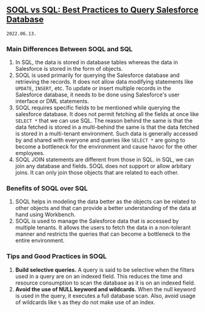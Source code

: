 ## [SOQL vs SQL: Best Practices to Query Salesforce Database](https://skyvia.com/blog/soql-vs-sql-best-practices-to-query-salesforce-database#:~:text=In%20SQL%2C%20the%20data%20is,like%20UPDATE%2C%20INSERT%2C%20etc.)  
`2022.06.13.`
### Main Differences Between SOQL and SQL  
1. In SQL, the data is stored in database tables whereas the data in Salesforce is stored in the form of objects.  
2. SOQL is used primarily for querying the Salesforce database and retrieving the records. It does not allow data modifying statements like `UPDATE`, `INSERT`, etc. To update or insert multiple records in the Salesforce database, it needs to be done using Salesforce's user interface or DML statements.
3. SOQL requires specific fields to be mentioned while querying the salesforce database. It does not permit fetching all the fields at once like `SELECT *` that we can use SQL. The reason behind the same is that the data fetched is stored in a multi-behind the same is that the data fetched is stored in a multi-tenant environment. Such data is generally accessed by and shared with everyone and queries like `SELECT *` are going to become a bottleneck for the environment and cause havoc for the other employees.
4. SOQL JOIN statements are different from those in SQL. in SQL, we can join any database and fields. SOQL does not support or allow arbitary joins. It can only join those objects that are related to each other.   

### Benefits of SOQL over SQL
1. SOQL helps in modeling the data better as the objects can be related to other objects and that can provide a better understanding of the data at hand using Workbench.  
2. SOQL is used to manage the Salesforce data that is accessed by multiple tenants. It allows the users to fetch the data in a non-tolerant manner and restricts the queries that can become a bottleneck to the entire environment.  

### Tips and Good Practices in SOQL
1. **Build selective queries.** A query is said to be selective when the filters used in a query are on an indexed field. This reduces the time and resource consumption to scan the database as it is on an indexed field.  
2. **Avoid the use of NULL keyword and wildcards.** When the null keyword is used in the query, it executes a full database scan. Also, avoid usage of wildcards like `%` as they do not make use of an index.  









